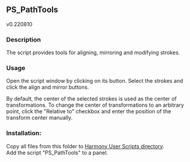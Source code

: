 ## PS_PathTools
v0.220810

### Description
The script provides tools for aligning, mirroring and modifying strokes.

### Usage
Open the script window by clicking on its button.
Select the strokes and click the align and mirror buttons.

By default, the center of the selected strokes is used as the center of transformations. To change the center of transformations to an arbitrary point, click the "Relative to" checkbox and enter the position of the transform center manually.

### Installation:
Copy all files from this folder to [Harmony User Scripts directory](https://docs.toonboom.com/help/harmony-20/premium/scripting/import-script.html).\
Add the script "PS_PathTools" to a panel.  

